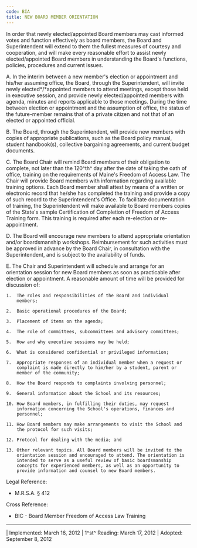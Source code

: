 ```yaml
---
code: BIA
title: NEW BOARD MEMBER ORIENTATION
---
```


In order that newly elected/appointed Board members may cast informed
votes and function effectively as board members, the Board and
Superintendent will extend to them the fullest measures of courtesy and
cooperation, and will make every reasonable effort to assist newly
elected/appointed Board members in understanding the Board's functions,
policies, procedures and current issues.

A.  In the interim between a new member's election or appointment and
    his/her assuming office, the Board, through the Superintendent, will
    invite newly elected*/*appointed members to attend meetings, except
    those held in executive session, and provide newly elected/appointed
    members with agenda, minutes and reports applicable to those
    meetings. During the time between election or appointment and the
    assumption of office, the status of the future-member remains that
    of a private citizen and not that of an elected or appointed
    official.

B.  The Board, through the Superintendent, will provide new members with
    copies of appropriate publications, such as the Board policy manual,
    student handbook(s), collective bargaining agreements, and current
    budget documents.

C.  The Board Chair will remind Board members of their obligation to
    complete, not later than the 120^th^ day after the date of taking
    the oath of office, training on the requirements of Maine's Freedom
    of Access Law. The Chair will provide Board members with information
    regarding available training options. Each Board member shall attest
    by means of a written or electronic record that he/she has completed
    the training and provide a copy of such record to the
    Superintendent's Office. To facilitate documentation of training,
    the Superintendent will make available to Board members copies of
    the State's sample Certification of Completion of Freedom of Access
    Training form. This training is required after each re-election or
    re-appointment.

D.  The Board will encourage new members to attend appropriate
    orientation and/or boardsmanship workshops. Reimbursement for such
    activities must be approved in advance by the Board Chair, in
    consultation with the Superintendent, and is subject to the
    availability of funds.

E.  The Chair and Superintendent will schedule and arrange for an
    orientation session for new Board members as soon as practicable
    after election or appointment. A reasonable amount of time will be
    provided for discussion of:

    1.  The roles and responsibilities of the Board and individual
        members;

    2.  Basic operational procedures of the Board;

    3.  Placement of items on the agenda;

    4.  The role of committees, subcommittees and advisory committees;

    5.  How and why executive sessions may be held;

    6.  What is considered confidential or privileged information;

    7.  Appropriate responses of an individual member when a request or
        complaint is made directly to him/her by a student, parent or
        member of the community;

    8.  How the Board responds to complaints involving personnel;

    9.  General information about the School and its resources;

    10. How Board members, in fulfilling their duties, may request
        information concerning the School's operations, finances and
        personnel;

    11. How Board members may make arrangements to visit the School and
        the protocol for such visits;

    12. Protocol for dealing with the media; and

    13. Other relevant topics. All Board members will be invited to the
        orientation session and encouraged to attend. The orientation is
        intended to serve as a useful review of basic boardsmanship
        concepts for experienced members, as well as an opportunity to
        provide information and counsel to new Board members.

Legal Reference:

-   M.R.S.A. § 412

Cross Reference:

-   BIC - Board Member Freedom of Access Law Training

------------------------------------------------------------------------

| Implemented: March 16, 2012
| 1^st^ Reading: March 17, 2012
| Adopted: September 8, 2012
